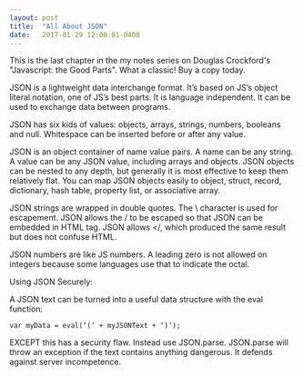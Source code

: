 ```yaml
---
layout: post
title:  "All About JSON"
date:   2017-01-29 12:00:01-0400
---
```


This is the last chapter in the my notes series on Douglas Crockford's "Javascript: the Good Parts". What a classic! Buy a copy today.


JSON is a lightweight data interchange format. It’s based on JS’s object literal notation, one of JS’s best parts. It is language independent. It can be used to exchange data between programs.

JSON has six kids of values: objects, arrays, strings, numbers, booleans and null. Whitespace can be inserted before or after any value.

JSON is an object container of name value pairs. A name can be any string. A value can be any JSON value, including arrays and objects. JSON objects can be nested to any depth, but generally it is most effective to keep them relatively flat.  You can map JSON objects easily to object, struct, record, dictionary, hash table, property list, or associative array.

JSON strings are wrapped in double quotes. The \ character is used for escapement. JSON allows the / to be escaped so that JSON can be embedded in HTML <script> tags.

HTML does not allow the sequence '</' except to start the </script> tag. JSON allows <\/, which produced the same result but does not confuse HTML.

JSON numbers are like JS numbers. A leading zero is not allowed on integers because some languages use that to indicate the octal.

Using JSON Securely:

A JSON text can be turned into a useful data structure with the eval function:
  
    var myData = eval(‘(‘ + myJSONText + ‘)’);

EXCEPT this has a security flaw. Instead use JSON.parse. JSON.parse will throw an exception if the text contains anything dangerous. It defends against server incompetence.
